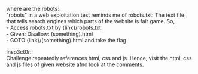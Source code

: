 where are the robots:  
        "robots" in a web exploitation test reminds me of robots.txt: The text file that tells search engines which parts of the website is fair game. So,   
        - Access robots.txt by {link}/robots.txt  
        - Given: Disallow: (something).html  
        - GOTO {link}/(something).html and take the flag  

Insp3ct0r:  
        Challenge repeatedly references html, css and js. Hence, visit the html, css and js files of given website afnd look at the comments.  
 
